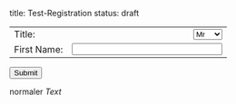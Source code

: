 title: Test-Registration
status: draft

<div markdown="1" >
<form id="register" name="register" action="http://vianna.de/fcgi-bin/register-enfi2015.py" method="GET">

|             |                                                                                                                                                                             |
| --------    | --------------------------------------------------------------------------------------------------------------------------------------------------------------------------: |
| Title:      | <select name="Title"><option>Mr</option><option>Mrs</option><option>Dr.</option><option>Prof.</option></select>                                                             |
| First Name: | <input type="text" size="30" maxlength="40" name="First name">                                                                                                              |


<span style="width:20%"><input type="submit" value="Submit">

</form>
</div>

<!--
<div>
 <label for="Affiliation">Affiliation* :</label>
 <input type="text" value="Hannover Medical School" id="absender" name="absender" />
</div>
Please enter your invoice address:
<div>
 <label for="Adresse">Address* :</label>
 <input type="text" value="Feodor-Lynen-Straße 27" id="absender" name="absender" />
</div>
<div>
 <label for="Stadt">Postcode and City* :</label>
 <input type="text" size="30" maxlength="40" value="30625 Hannover" id="absender" name="absender" />
</div>
<div>
 <label for="Land">Country* :</label>
 <input type="text" size="30" maxlength="40" value="Germany" id="absender" name="absender" />
</div>

</div>
<tr>
 <td align="right" valign="top"> Please send me an invoice:</td>
 <td>
 <select name="Invoice" class="Auswahl" size="1">
 <option value="Ja">Yes</option>
 <option value="Nein">No</option>
 </select>
 </td>
</tr>
</div>

<div>
 <label for="Mailadresse">Email* :</label>
 <input type="text" size="30" maxlength="40" value="enfi@mh-hannover.de" id="absender" name="absender" />
</div>
<div>
 <label for="Telefon">Phone* :</label>
 <input type="text" size="30" maxlength="40" value="0511 532 7231" id="absender" name="absender" />
</div>

</div>
<tr>
 <td align="right" valign="top"> Participation in Conference Dinner:</td>
 <td>
 <select name="Conference Dinner" class="Auswahl" size="1">
 <option value="Ja">Yes</option>
 <option value="Nein">No</option>
 </select>
 </td>
</tr>
</div>

</div>
<tr>
 <td align="right" valign="top"> Participation in Sunday Tutorials:</td>
 <td>
 <select name="Sunday Tutorial" class="Auswahl" size="1">
 <option value="Ja">Yes</option>
 <option value="Nein">No</option>
 </select>
 </td>
</tr>
</div>

Spamschutz...3+5 oder für den nutzer unsichtbares aber für den spambot sichtbares feld. http://sevenx.de/blog/php-formular-spamschutz-und-validierung-spam-emails-verhindern-auch-ohne-captcha/
-->

normaler *Text*


